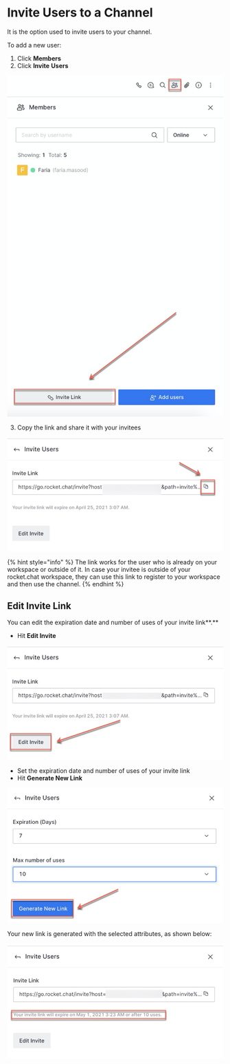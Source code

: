 # Invite Users to a Channel

It is the option used to invite users to your channel. 

To add a new user:

1. Click **Members**
2. Click **Invite** **Users**

![](../../../../../.gitbook/assets/image%20%28387%29.png)

3. Copy the link and share it with your invitees

![](../../../../../.gitbook/assets/image%20%28375%29.png)

{% hint style="info" %}
The link works for the user who is already on your workspace or outside of it. In case your invitee is outside of your rocket.chat workspace, they can use this link to register to your workspace and then use the channel. 
{% endhint %}

## Edit Invite Link

You can edit the expiration date and number of uses of your invite link**.**

* Hit **Edit Invite**

![](../../../../../.gitbook/assets/image%20%28391%29.png)

* Set the expiration date and number of uses of your invite link
* Hit **Generate New Link**

![](../../../../../.gitbook/assets/image%20%28392%29.png)

Your new link is generated with the selected attributes, as shown below:

![](../../../../../.gitbook/assets/image%20%28388%29.png)

